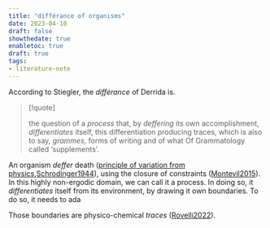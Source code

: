 ```yaml
---
title: "différance of organisms"
date: 2023-04-10
draft: false
showthedate: true
enabletoc: true
draft: true
tags:
- literature-note
---
```


According to Stiegler, the *différance* of Derrida is.

>[!quote]
>
>the question of a *process* that, by *deffering* its own accomplishment, *differentiates* itself, this differentiation producing traces, which is also to say, *grammes*, forms of writing and of what Of Grammatology called ‘supplements’.

An organism *deffer* death ([principle of variation from physics](note/principle%20of%20variation%20from%20physics.md),[Schrodinger1944](reference/Schrodinger1944.md)), using the closure of constraints ([Montevil2015](reference/Montevil2015.md)). 
In this highly non-ergodic domain, we can call it a process. 
In doing so, it *differentiates* itself from its environment, by drawing it own boundaries. 
To do so, it needs to ada

Those boundaries are physico-chemical *traces* ([Rovelli2022](reference/Rovelli2022.md)). 